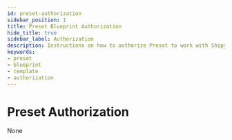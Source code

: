 ```yaml
---
id: preset-authorization
sidebar_position: 1
title: Preset Blueprint Authorization
hide_title: true
sidebar_label: Authorization
description: Instructions on how to authorize Preset to work with Shipyard's low-code Preset templates.
keywords:
- preset
- blueprint
- template
- authorization
---
```


# Preset Authorization
None
